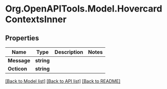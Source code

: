 # Org.OpenAPITools.Model.HovercardContextsInner

## Properties

Name | Type | Description | Notes
------------ | ------------- | ------------- | -------------
**Message** | **string** |  | 
**Octicon** | **string** |  | 

[[Back to Model list]](../README.md#documentation-for-models) [[Back to API list]](../README.md#documentation-for-api-endpoints) [[Back to README]](../README.md)

